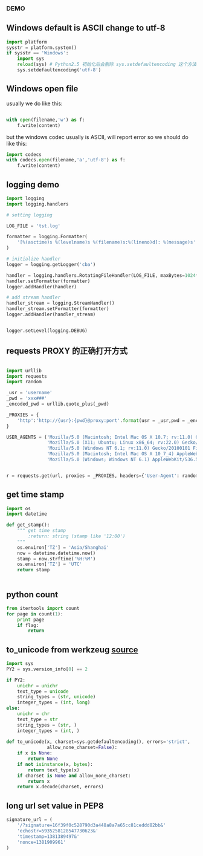 ### DEMO


## Windows default is ASCII change to utf-8
```python
import platform
sysstr = platform.system()
if sysstr == 'Windows':
    import sys 
    reload(sys) # Python2.5 初始化后会删除 sys.setdefaultencoding 这个方法，我们需要重新载入 
    sys.setdefaultencoding('utf-8') 

```

## Windows open file

usually we do like this:

```python

with open(filename,'w') as f:
    f.write(content)

```
but the windows codec usually is ASCII, will report error
so we should do like this:

```python
import codecs
with codecs.open(filename,'a','utf-8') as f:
    f.write(content)
```

## logging demo

```python
import logging
import logging.handlers

# setting logging

LOG_FILE = 'tst.log'

formatter = logging.Formatter(
    '[%(asctime)s %(levelname)s %(filename)s:%(lineno)d]: %(message)s'
)

# initialize handler
logger = logging.getLogger('cba')

handler = logging.handlers.RotatingFileHandler(LOG_FILE, maxBytes=1024*1024, backupCount=5)
handler.setFormatter(formatter)
logger.addHandler(handler)

# add stream handler 
handler_stream = logging.StreamHandler() 
handler_stream.setFormatter(formatter)
logger.addHandler(handler_stream)


logger.setLevel(logging.DEBUG)
```

## requests PROXY 的正确打开方式

```python

import urllib
import requests
import random

_usr = 'username'
_pwd = 'xxx###'
_encoded_pwd = urllib.quote_plus(_pwd)

_PROXIES = {
    'http':'http://{usr}:{pwd}@proxy:port'.format(usr = _usr,pwd = _encoded_pwd),
}

USER_AGENTS = ('Mozilla/5.0 (Macintosh; Intel Mac OS X 10.7; rv:11.0) Gecko/20100101 Firefox/11.0',
               'Mozilla/5.0 (X11; Ubuntu; Linux x86_64; rv:22.0) Gecko/20100 101 Firefox/22.0',
               'Mozilla/5.0 (Windows NT 6.1; rv:11.0) Gecko/20100101 Firefox/11.0',
               'Mozilla/5.0 (Macintosh; Intel Mac OS X 10_7_4) AppleWebKit/536.5 (KHTML, like Gecko) Chrome/19.0.1084.46 Safari/536.5',
               'Mozilla/5.0 (Windows; Windows NT 6.1) AppleWebKit/536.5 (KHTML, like Gecko) Chrome/19.0.1084.46 Safari/536.5',)


r = requests.get(url, proxies = _PROXIES, headers={'User-Agent': random.choice(USER_AGENTS)} )

```

## get time stamp

``` python
import os
import datetime

def get_stamp():
    """ get time stamp
        :return: string (stamp like '12:00')
    """
    os.environ['TZ'] = 'Asia/Shanghai'
    now = datetime.datetime.now()
    stamp = now.strftime('%H:%M')
    os.environ['TZ'] = 'UTC'
    return stamp
    
```

## python count

``` python
from itertools import count
for page in count(1):
    print page
    if flag:
        return
```


## to_unicode from werkzeug  [source](https://github.com/mitsuhiko/werkzeug/blob/master/werkzeug/_compat.py)

```python
import sys
PY2 = sys.version_info[0] == 2

if PY2:
    unichr = unichr
    text_type = unicode
    string_types = (str, unicode)
    integer_types = (int, long)
else:
    unichr = chr
    text_type = str
    string_types = (str, )
    integer_types = (int, )
    
def to_unicode(x, charset=sys.getdefaultencoding(), errors='strict',
               allow_none_charset=False):
    if x is None:
        return None
    if not isinstance(x, bytes):
        return text_type(x)
    if charset is None and allow_none_charset:
        return x
    return x.decode(charset, errors)
```


## long url set value in PEP8

```python
signature_url = (
    '/?signature=16f39f0c528790d3a448a8a7a65cc81ceddd82bb&'
    'echostr=5935258128547730623&'
    'timestamp=1381389497&'
    'nonce=1381909961'
)
```
